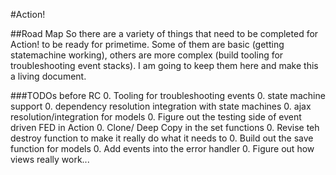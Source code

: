 #Action!

##Road Map
So there are a variety of things that need to be completed for Action! to be ready for primetime. Some of them are basic (getting statemachine working), others are more complex (build tooling for troubleshooting event stacks). I am going to keep them here and make this a living document.

###TODOs before RC
0. Tooling for troubleshooting events
0. state machine support
0. dependency resolution integration with state machines
0. ajax resolution/integration for models
0. Figure out the testing side of event driven FED in Action
0. Clone/ Deep Copy in the set functions
0. Revise teh destroy function to make it really do what it needs to
0. Build out the save function for models
0. Add events into the error handler
0. Figure out how views really work... 